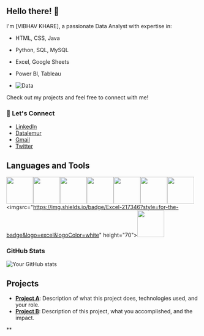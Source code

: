 ## Hello there! 👋
I'm [VIBHAV KHARE], a passionate Data Analyst with expertise in:
- HTML, CSS, Java
- Python, SQL, MySQL
- Excel, Google Sheets
- Power BI, Tableau

-  ![Data](https://media.giphy.com/media/f3iwJFOVOwuy7K6FFw/giphy.gif)

Check out my projects and feel free to connect with me!

### 💬 Let's Connect
- [LinkedIn](https://www.linkedin.com/in/vibhav-khare-gds2103)
- [Datalemur](https://datalemur.com/your-profile)
- [Gmail](mailto:vibhavkhare6@gmail.com)
- [Twitter](https://x.com/Vibhavkhare03?t=MK_gtpx0LQ1xCUp2CtvgfA&s=09)

## Languages and Tools
<img src="https://img.shields.io/badge/HTML-F16524?style=for-the-badge&logo=html5&logoColor=white" height="70"><img
src="https://img.shields.io/badge/CSS-1572B6?style=for-the-badge&logo=css3&logoColor=white" height="70"><img
src="https://img.shields.io/badge/Java-ED8B00?style=for-the-badge&logo=java&logoColor=white" height="70"><img
src="https://img.shields.io/badge/Python-3776AB?style=for-the-badge&logo=python&logoColor=white" height="70"><img src="https://img.shields.io/badge/SQL-4479A1?style=for-the-badge&logo=sqlite&logoColor=white" height="70"><img
src="https://img.shields.io/badge/Power%20BI-F2C811?style=for-the-badge&logo=power-bi&logoColor=white" height="70"><img
src="https://img.shields.io/badge/Tableau-E97627?style=for-the-badge&logo=tableau&logoColor=white" height="70">
<imgsrc="https://img.shields.io/badge/Excel-217346?style=for-the-badge&logo=excel&logoColor=white" height="70"><img
src="https://img.shields.io/badge/Google%20Sheets-34A853?style=for-the-badge&logo=google-sheets&logoColor=white" height="70">







### GitHub Stats
![Your GitHub stats](https://github-readme-stats.vercel.app/api?username=vibhavkhare01&show_icons=true&theme=radical)
## Projects
- **[Project A](link)**: Description of what this project does, technologies used, and your role.
- **[Project B](link)**: Description of this project, what you accomplished, and the impact.


**
<!---
vibhavkhare01/vibhavkhare01 is a ✨ special ✨ repository because its `README.md` (this file) appears on your GitHub profile.
You can click the Preview link to take a look at your changes.
--->
##

